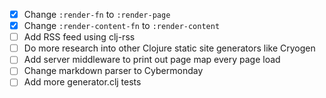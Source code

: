 - [x] Change `:render-fn` to `:render-page`
- [x] Change `:render-content-fn` to `:render-content`
- [ ] Add RSS feed using clj-rss
- [ ] Do more research into other Clojure static site generators like Cryogen
- [ ] Add server middleware to print out page map every page load
- [ ] Change markdown parser to Cybermonday
- [ ] Add more generator.clj tests
